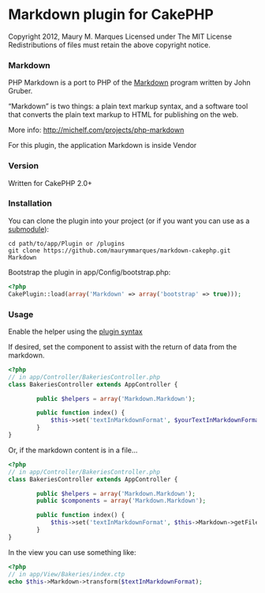 # Markdown plugin for CakePHP

Copyright 2012, Maury M. Marques
Licensed under The MIT License
Redistributions of files must retain the above copyright notice.


### Markdown

PHP Markdown is a port to PHP of the [Markdown](http://daringfireball.net/projects/markdown) program written by John Gruber.

“Markdown” is two things: a plain text markup syntax, and a software tool that converts the plain text markup to HTML for publishing on the web.

More info: http://michelf.com/projects/php-markdown

For this plugin, the application Markdown is inside Vendor

### Version

Written for CakePHP 2.0+


### Installation

You can clone the plugin into your project (or if you want you can use as a [submodule](http://help.github.com/submodules)):

```
cd path/to/app/Plugin or /plugins
git clone https://github.com/maurymmarques/markdown-cakephp.git Markdown
```

Bootstrap the plugin in app/Config/bootstrap.php:

```php
<?php
CakePlugin::load(array('Markdown' => array('bootstrap' => true)));
```


### Usage

Enable the helper using the [plugin syntax](http://book.cakephp.org/2.0/en/appendices/glossary.html#term-plugin-syntax)

If desired, set the component to assist with the return of data from the markdown.

```php
<?php
// in app/Controller/BakeriesController.php
class BakeriesController extends AppController {

		public $helpers = array('Markdown.Markdown');

		public function index() {
			$this->set('textInMarkdownFormat', $yourTextInMarkdownFormat);
		}
}
```

Or, if the markdown content is in a file...

```php
<?php
// in app/Controller/BakeriesController.php
class BakeriesController extends AppController {

		public $helpers = array('Markdown.Markdown');
		public $components = array('Markdown.Markdown');

		public function index() {
			$this->set('textInMarkdownFormat', $this->Markdown->getFile($pathToMarkdownFile));
		}
}
```

In the view you can use something like:

```php
<?php
// in app/View/Bakeries/index.ctp
echo $this->Markdown->transform($textInMarkdownFormat);
```